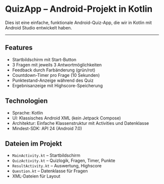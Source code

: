 # QuizApp – Android-Projekt in Kotlin

Dies ist eine einfache, funktionale Android-Quiz-App, die wir in Kotlin mit Android Studio entwickelt haben.

---

## Features

-  Startbildschirm mit Start-Button
-  3 Fragen mit jeweils 3 Antwortmöglichkeiten
-  Feedback durch Farbänderung (grün/rot)
-  Countdown-Timer pro Frage (10 Sekunden)
-  Punktestand-Anzeige während des Quiz
-  Ergebnisanzeige mit Highscore-Speicherung


## Technologien

- Sprache: Kotlin
- UI: Klassisches Android XML (kein Jetpack Compose)
- Architektur: Einfache Klassenstruktur mit Activities und Datenklasse
- Mindest-SDK: API 24 (Android 7.0)


## Dateien im Projekt

- `MainActivity.kt` – Startbildschirm
- `QuizActivity.kt` – Quizlogik, Fragen, Timer, Punkte
- `ResultActivity.kt` – Auswertung, Highscore
- `Question.kt` – Datenklasse für Fragen
- XML-Dateien für Layout

